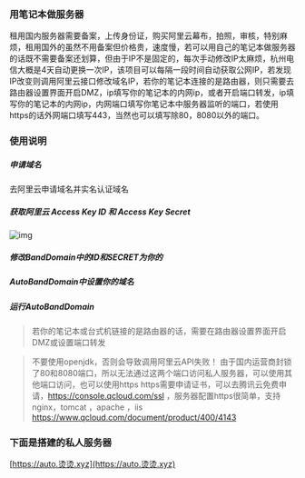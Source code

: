 ### 用笔记本做服务器

租用国内服务器需要备案，上传身份证，购买阿里云幕布，拍照，审核，特别麻烦，租用国外的虽然不用备案但价格贵，速度慢，若可以用自己的笔记本做服务器的话既不需要备案还划算，但由于IP不是固定的，每次手动修改IP太麻烦，杭州电信大概是4天自动更换一次IP，该项目可以每隔一段时间自动获取公网IP，若发现IP改变则调用阿里云接口修改域名IP，若你的笔记本连接的是路由器，则只需要去路由器设置界面开启DMZ，ip填写你的笔记本的内网ip，或者开启端口转发，ip填写你的笔记本的内网ip，内网端口填写你笔记本中服务器监听的端口，若使用https的话外网端口填写443，当然也可以填写除80，8080以外的端口。


### 使用说明
##### 申请域名
去阿里云申请域名并实名认证域名
##### 获取阿里云 Access Key ID 和 Access Key Secret

![img](https://github.com/android-notes/personalServer/blob/master/ali-key.png?raw=true)

##### 修改BandDomain中的ID和SECRET为你的

##### AutoBandDomain中设置你的域名
##### 运行AutoBandDomain

> 若你的笔记本或台式机链接的是路由器的话，需要在路由器设置界面开启DMZ或设置端口转发

> 不要使用openjdk，否则会导致调用阿里云API失败！
> 由于国内运营商封锁了80和8080端口，所以无法通过这两个端口访问私人服务器，可以使用其他端口访问，也可以使用https
https需要申请证书，可以去腾讯云免费申请，https://console.qcloud.com/ssl ，服务器配置https很简单，支持nginx，tomcat ，apache ，iis   https://www.qcloud.com/document/product/400/4143




### 下面是搭建的私人服务器
[https://auto.烫烫.xyz](https://auto.烫烫.xyz)
